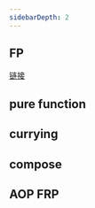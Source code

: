 ```yaml
---
sidebarDepth: 2
---
```


## FP

[链接](https://llh911001.gitbooks.io/mostly-adequate-guide-chinese/content/) 

## pure function

## currying

## compose 

## AOP FRP